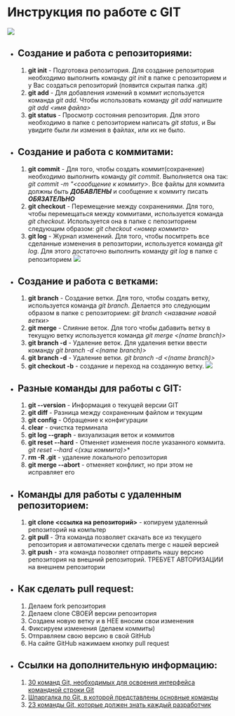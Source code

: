 # Инструкция по работе с GIT #
![](gitkommand.jpeg)
* ## Создание и работа с репозиториями: ##
    1. **git init** - Подготовка репозитория. Для создание репозитория необходимо выполнить команду *git init*  в папке с репозиторием и у Вас создаться репозиторий (появится скрытая папка .git)
    2. **git add** - Для добавления измений в коммит используется команда *git add*. Чтобы использовать команду *git add* напишите *git add <имя файла>*
    3. **git status** - Просмотр состояния репозитория. Для этого необходимо в папке с репозиторием написать *git status*, и Вы увидите были ли измения в файлах, или их не было.

* ## Создание и работа с коммитами: ##
    1. **git commit** - Для того, чтобы создать коммит(сохранение) необходимо выполнить команду *git commit*. Выполняется она так: *git commit -m "<сообщение к коммиту>*. Все файлы для коммита должны быть ***ДОБАВЛЕНЫ*** и сообщение к коммиту писать ***ОБЯЗАТЕЛЬНО***
    2. **git checkout** - Перемещение между сохранениями. Для того, чтобы перемещаться между коммитами, используется команда *git checkout*. Используется она в папке с пепозиторием следующим образом: *git checkout <номер коммита>*
    3. **git log** - Журнал изменений. Для того, чтобы посмтреть все сделанные изменения в репозитории, используется команда *git log*. Для этого достаточно выполнить команду *git log* в папке с репозиторием
![](commits.jpg)    
* ## Создание и работа с ветками: ##
    1. **git branch** - Создание ветки. Для того, чтобы создать ветку, используется команда *git branch*. Делается это следующим образом в папке с репозиторием: *git branch <название новой ветки>*
    2. **git merge** - Слияние веток. Для того чтобы дабавить ветку в текущую ветку используется команда *git merge <(name branch)>*
    3. **git branch -d** - Удаление веток. Для удаления ветки ввести команду *git branch -d <(name branch)>*
    4. **git branch -d** - Удаление ветки. *git branch -d <(name branch)>*
    5. **git checkout -b** - создание и переход на созданную ветку. 
![](branches.png)
* ## Разные команды для работы с GIT: ##
    1. **git --version** - Информация о текущей версии GIT
    2. **git diff** - Разница между сохраненным файлом и текущим
    3. **git config** - Обращение к конфигурации
    4. **clear** - очистка терминала
    5. **git log --graph** - визуализация веток и коммитов
    6. **git reset --hard** - Отменяет изменеия после указанного коммита. *git reset --hard <(хэш коммита)>**
    7. **rm -R .git** - удаление локального репозитория
    8. **git merge --abort** - отменяет конфликт, но при этом не исправляет его

* ## Команды для работы с удаленным репозиторием: ##
    1. **git clone <ссылка на репозиторий>** - копируем удаленный репозиторий на компьтер
    2. **git pull** - Эта команда позволяет скачать все из текущего репозитория и автоматически сделать merge с нашей версией
    3. **git push** - эта команда позволяет отправить нашу версию репозитория на внешний репозиторий. ТРЕБУЕТ АВТОРИЗАЦИИ на внешнем репозитории
* ## Как сделать pull request: ##
    1. Делаем fork репозитория
    2. Делаем clone СВОЕЙ версии репозитория
    3. Создаем новую ветку и в НЕЕ вносим свои изменения
    4. Фиксируем изменения (делаем коммиты) 
    5. Отправляем свою версию в свой GitHub 
    6. На сайте GitHub нажимаем кнопку pull request

* ## Ссылки на дополнительную информацию: ##
    1. [30 команд Git, необходимых для освоения интерфейса командной строки Git](https://habr.com/ru/company/ruvds/blog/599929/) 
    2. [Шпаргалка по Git, в которой представлены основные команды](https://proglib.io/p/git-cheatsheet)
    3. [23 команды Git, которые должен знать каждый разработчик](https://www.cloud4y.ru/blog/23-git-command/)
   